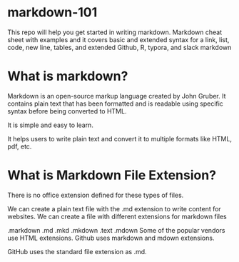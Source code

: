 # markdown-101
This repo will help you get started in writing markdown. Markdown cheat sheet with examples and it covers basic and extended syntax for a link, list, code, new line, tables, and extended Github, R, typora, and slack markdown

# What is markdown?
Markdown is an open-source markup language created by John Gruber. It contains plain text that has been formatted and is readable using specific syntax before being converted to HTML.

It is simple and easy to learn.

It helps users to write plain text and convert it to multiple formats like HTML, pdf, etc.

# What is Markdown File Extension?
There is no office extension defined for these types of files.

We can create a plain text file with the .md extension to write content for websites.
We can create a file with different extensions for markdown files

.markdown
.md
.mkd
.mkdown
.text
.mdown
Some of the popular vendors use HTML extensions.
Github uses markdown and mdown extensions.

GitHub uses the standard file extension as .md.

